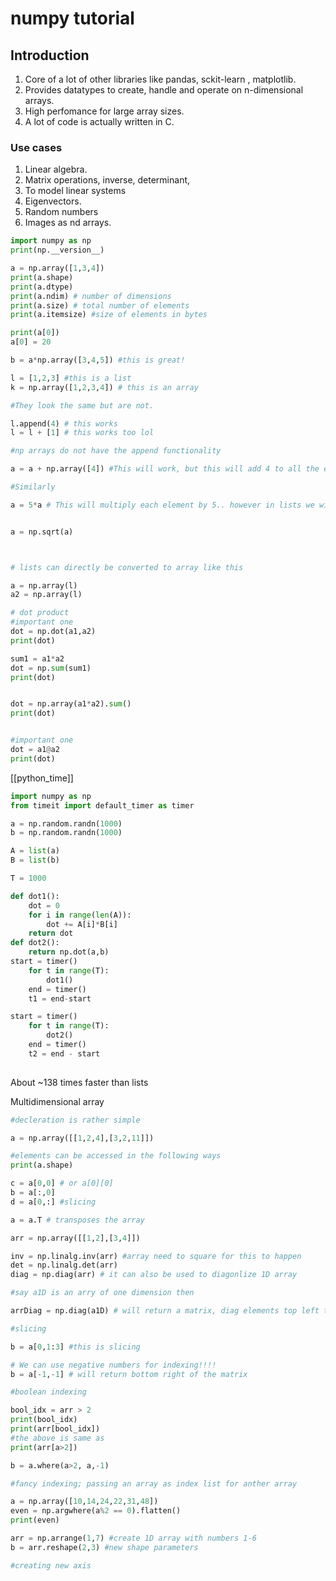 # numpy tutorial

## Introduction
1. Core of a lot of other libraries like pandas, sckit-learn , matplotlib.
2. Provides datatypes to create, handle and operate on n-dimensional arrays.
3. High perfomance for large array sizes.
4. A lot of code is actually written in C.

### Use cases
1. Linear algebra.
2. Matrix operations, inverse, determinant, 
3. To model linear systems
4. Eigenvectors.
5. Random numbers
6. Images as nd arrays.

~~~python
import numpy as np
print(np.__version__)

a = np.array([1,3,4])
print(a.shape)
print(a.dtype)
print(a.ndim) # number of dimensions
print(a.size) # total number of elements
print(a.itemsize) #size of elements in bytes

print(a[0]) 
a[0] = 20

b = a*np.array([3,4,5]) #this is great!

l = [1,2,3] #this is a list
k = np.array([1,2,3,4]) # this is an array

#They look the same but are not.

l.append(4) # this works
l = l + [1] # this works too lol

#np arrays do not have the append functionality

a = a + np.array([4]) #This will work, but this will add 4 to all the elements.

#Similarly 

a = 5*a # This will multiply each element by 5.. however in lists we will get a list back with all items duplicated 5 times.


a = np.sqrt(a) 



# lists can directly be converted to array like this

a = np.array(l) 
a2 = np.array(l)

# dot product 
#important one
dot = np.dot(a1,a2) 
print(dot)

sum1 = a1*a2
dot = np.sum(sum1) 
print(dot)


dot = np.array(a1*a2).sum()
print(dot)


#important one
dot = a1@a2 
print(dot)

~~~


[[python_time]]
~~~python
import numpy as np
from timeit import default_timer as timer

a = np.random.randn(1000)
b = np.random.randn(1000)

A = list(a)
B = list(b)

T = 1000

def dot1():
	dot = 0
	for i in range(len(A)):
		dot += A[i]*B[i]
	return dot
def dot2():
	return np.dot(a,b)
start = timer()
	for t in range(T):
		dot1()
	end = timer()
	t1 = end-start

start = timer() 
	for t in range(T):
		dot2()
	end = timer()
	t2 = end - start
	
~~~
About ~138 times faster than lists

Multidimensional array
~~~python
#decleration is rather simple

a = np.array([[1,2,4],[3,2,11]])

#elements can be accessed in the following ways
print(a.shape)

c = a[0,0] # or a[0][0]
b = a[:,0]
d = a[0,:] #slicing

a = a.T # transposes the array

arr = np.array([[1,2],[3,4]])

inv = np.linalg.inv(arr) #array need to square for this to happen
det = np.linalg.det(arr) 
diag = np.diag(arr) # it can also be used to diagonlize 1D array

#say a1D is an arry of one dimension then

arrDiag = np.diag(a1D) # will return a matrix, diag elements top left to bottom right

#slicing

b = a[0,1:3] #this is slicing

# We can use negative numbers for indexing!!!!
b = a[-1,-1] # will return bottom right of the matrix

#boolean indexing

bool_idx = arr > 2
print(bool_idx)
print(arr[bool_idx])
#the above is same as
print(arr[a>2])

b = a.where(a>2, a,-1)

#fancy indexing; passing an array as index list for anther array

a = np.array([10,14,24,22,31,48])
even = np.argwhere(a%2 == 0).flatten()
print(even)

arr = np.arrange(1,7) #create 1D array with numbers 1-6
b = arr.reshape(2,3) #new shape parameters

#creating new axis
  

